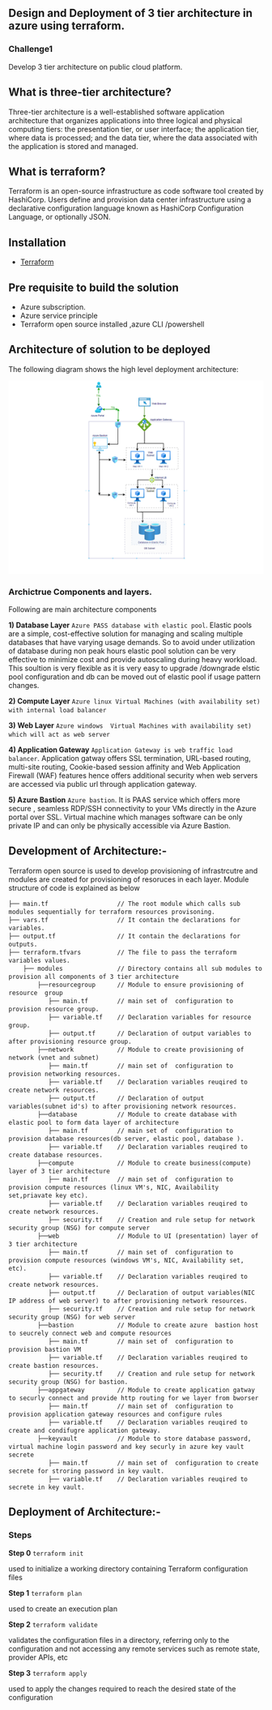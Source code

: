 ## Design and Deployment of 3 tier architecture in azure using terraform.

### Challenge1 

Develop 3 tier architecture on public cloud platform.

## What is three-tier architecture?
Three-tier architecture is a well-established software application architecture that organizes applications into three logical and physical computing tiers: the presentation tier, or user interface; the application tier, where data is processed; and the data tier, where the data associated with the application is stored and managed.

## What is terraform?
Terraform is an open-source infrastructure as code software tool created by HashiCorp. Users define and provision data center infrastructure using a declarative configuration language known as HashiCorp Configuration Language, or optionally JSON.

## Installation
- [Terraform](https://www.terraform.io/downloads.html)

## Pre requisite to build the solution
- Azure  subscription.
- Azure service principle 
- Terraform open source installed ,azure CLI /powershell

## Architecture of solution to be deployed

The following diagram shows the high level deployment architecture:

![Azure 3 tier architecture solution](otherfiles/Architecture.png)

### Archictrue Components and layers.
 Following are main architecture components

   **1) Database Layer** `Azure PASS database with elastic pool`. Elastic pools are a simple, cost-effective solution for managing and scaling multiple databases that have              varying usage demands. So to avoid under utilization of database during non peak hours elastic pool solution can be very effective to minimize cost and provide                  autoscaling during heavy workload. This soultion is very flexible as it is  very easy to upgrade /downgrade elstic pool configuration and db can be moved out of elastic          pool if usage pattern changes. 
 
   **2) Compute Layer** `Azure linux Virtual Machines (with availability set) with internal load balancer `
 
   **3) Web Layer** `Azure windows  Virtual Machines with availability set) which will act as web server`
 
   **4) Application Gateway** `Application Gateway is web traffic load balancer`. Application gatway offers SSL termination, URL-based routing, multi-site routing, Cookie-based         session affinity and Web Application Firewall (WAF) features hence offers additional security when web servers are accessed via public url through application gateway.
  
  **5) Azure Bastion** `Azure bastion`. It is PAAS service which offers more secure , seamless RDP/SSH connectivity to your VMs directly in the Azure portal over SSL. Virtual            machine which manages software can be only private IP and can only be physically accessible via Azure Bastion.
  
   
 
 ## Development of Architecture:-
  Terraform open source is used to develop provisioning of infrastrcutre and modules are created for provisioning of resoruces in each layer. Module structure of code is           explained as below
  
          
```      
├── main.tf                   // The root module which calls sub modules sequentially for terraform resources provisoning.
├── vars.tf                   // It contain the declarations for variables.
├── output.tf                 // It contain the declarations for outputs.
├── terraform.tfvars          // The file to pass the terraform variables values.
    ├── modules               // Directory contains all sub modules to provision all components of 3 tier architecture
        ├──resourcegroup      // Module to ensure provisioning of resource  group
           ├── main.tf        // main set of  configuration to provision resource group.
           ├── variable.tf    // Declaration variables for resource group.
           ├── output.tf      // Declaration of output variables to after provisioning resource group.
        ├──network            // Module to create provisioning of network (vnet and subnet)
           ├── main.tf        // main set of  configuration to provision networking resources.
           ├── variable.tf    // Declaration variables reuqired to create network resources.
           ├── output.tf      // Declaration of output variables(subnet id's) to after provisioning network resources.
        ├──database           // Module to create database with elastic pool to form data layer of architecture
           ├── main.tf        // main set of  configuration to provision database resources(db server, elastic pool, database ).
           ├── variable.tf    // Declaration variables reuqired to create database resources.
        ├──compute            // Module to create business(compute) layer of 3 tier architecture
           ├── main.tf        // main set of  configuration to provision compute resources (linux VM's, NIC, Availability set,priavate key etc).
           ├── variable.tf    // Declaration variables reuqired to create network resources.
           ├── security.tf    // Creation and rule setup for network security group (NSG) for compute server
        ├──web                // Module to UI (presentation) layer of 3 tier architecture
           ├── main.tf        // main set of  configuration to provision compute resources (windows VM's, NIC, Availability set, etc).
           ├── variable.tf    // Declaration variables reuqired to create network resources.
           ├── output.tf      // Declaration of output variables(NIC IP address of web server) to after provisioning network resources.
           ├── security.tf    // Creation and rule setup for network security group (NSG) for web server
        ├──bastion            // Module to create azure  bastion host to seucrely connect web and compute resources
           ├── main.tf        // main set of  configuration to provision bastion VM
           ├── variable.tf    // Declaration variables reuqired to create bastion resources.
           ├── security.tf    // Creation and rule setup for network security group (NSG) for bastion.
        ├──appgateway         // Module to create application gatway to securly connect and provide http routing for we layer from bworser
           ├── main.tf        // main set of  configuration to provision application gateway resources and configure rules
           ├── variable.tf    // Declaration variables reuqired to create and condifugre application gateway.
        ├──keyvault           // Module to store database password, virtual machine login password and key securly in azure key vault secrete 
           ├── main.tf        // main set of  configuration to create secrete for stroring password in key vault.
           ├── variable.tf    // Declaration variables reuqired to secrete in key vault.
  ```
           


      
 ## Deployment of Architecture:-
   
   ### Steps

   **Step 0** `terraform init`

   used to initialize a working directory containing Terraform configuration files

   **Step 1** `terraform plan`

   used to create an execution plan

   **Step 2** `terraform validate`

   validates the configuration files in a directory, referring only to the configuration and not accessing any remote services such as remote state, provider APIs, etc

   **Step 3** `terraform apply`

   used to apply the changes required to reach the desired state of the configuration
     
   


 
 
